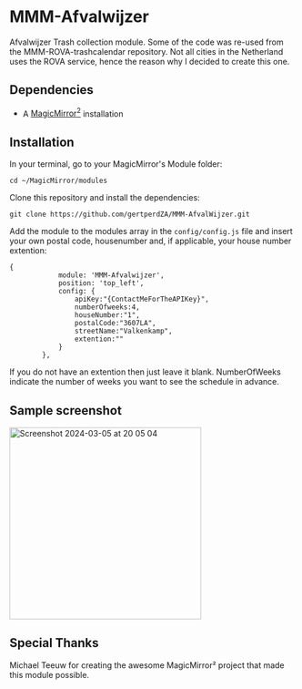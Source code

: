 # MMM-Afvalwijzer

Afvalwijzer Trash collection module. Some of the code was re-used from the MMM-ROVA-trashcalendar repository. Not all cities in the Netherland uses the ROVA service, hence the reason why I decided to create this one. 
## Dependencies
  * A [MagicMirror<sup>2</sup>](https://github.com/MichMich/MagicMirror) installation

## Installation

In your terminal, go to your MagicMirror's Module folder:
````
cd ~/MagicMirror/modules
````

Clone this repository and install the dependencies:
````
git clone https://github.com/gertperdZA/MMM-AfvalWijzer.git
````

Add the module to the modules array in the `config/config.js` file
and insert your own postal code, housenumber and, if applicable, your 
house number extention:

```
{
			module: 'MMM-Afvalwijzer',
			position: 'top_left',
			config: {
				apiKey:"{ContactMeForTheAPIKey}",
				numberOfweeks:4,
				houseNumber:"1",
				postalCode:"3607LA",
				streetName:"Valkenkamp",
				extention:""
			}
		},
```


If you do not have an extention then just leave it blank.
NumberOfWeeks indicate the number of weeks you want to see the schedule in advance.

## Sample screenshot
<img width="337" alt="Screenshot 2024-03-05 at 20 05 04" src="https://github.com/gertperdZA/MMM-AfvalWijzer/assets/49020124/336ce1e1-4d6f-47b5-b2ec-40274de2409d">

## Special Thanks
Michael Teeuw for creating the awesome MagicMirror² project that made this module possible.



